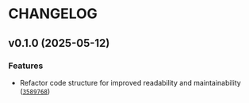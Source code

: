 # CHANGELOG


## v0.1.0 (2025-05-12)

### Features

- Refactor code structure for improved readability and maintainability
  ([`3589768`](https://github.com/jhnnsrs/fakts-next/commit/358976870ebf04b3bd67be9e41952f8424275ea8))
